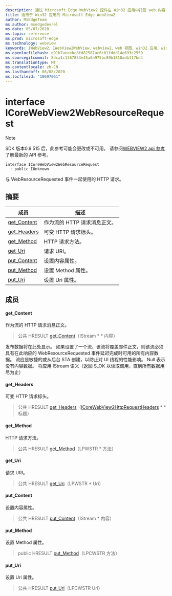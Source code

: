 ```yaml
---
description: 通过 Microsoft Edge WebView2 控件在 Win32 应用中托管 web 内容
title: 适用于 Win32 应用的 Microsoft Edge WebView2
author: MSEdgeTeam
ms.author: msedgedevrel
ms.date: 05/07/2020
ms.topic: reference
ms.prod: microsoft-edge
ms.technology: webview
keywords: IWebView2、IWebView2WebView、webview2、web 视图、win32 应用、win32、edge、ICoreWebView2、ICoreWebView2Controller、浏览器控件、边缘 html
ms.openlocfilehash: d91b7aeeebc8fd82587ac6c01fddd14e693c2559
ms.sourcegitcommit: 8dca1c1367853e45a0a975bc89b1818adb117bd4
ms.translationtype: MT
ms.contentlocale: zh-CN
ms.lasthandoff: 06/08/2020
ms.locfileid: "10697061"
---
```

# interface ICoreWebView2WebResourceRequest 

> [!NOTE]
> SDK 版本0.9.515 后，此参考可能会更改或不可用。 请参阅[WEBVIEW2 api 参考](../../../webview2-api-reference.md)了解最新的 API 参考。

```
interface ICoreWebView2WebResourceRequest
  : public IUnknown
```

与 WebResourceRequested 事件一起使用的 HTTP 请求。

## 摘要

 成员                        | 描述
--------------------------------|---------------------------------------------
[get_Content](#get_content) | 作为流的 HTTP 请求消息正文。
[get_Headers](#get_headers) | 可变 HTTP 请求标头。
[get_Method](#get_method) | HTTP 请求方法。
[get_Uri](#get_uri) | 请求 URI。
[put_Content](#put_content) | 设置内容属性。
[put_Method](#put_method) | 设置 Method 属性。
[put_Uri](#put_uri) | 设置 Uri 属性。

## 成员

#### get_Content 

作为流的 HTTP 请求消息正文。

> 公共 HRESULT [get_Content](#get_content)（IStream * * 内容）

发布数据将在此处显示。 如果设置了一个流，该流将覆盖邮件正文，则该流必须具有在此响应的 WebResourceRequested 事件延迟完成时可用的所有内容数据。 流应是敏捷的或从后台 STA 创建，以防止对 UI 线程的性能影响。 Null 表示没有内容数据。 将应用 IStream 语义（返回 S_OK 以读取调用，直到所有数据用尽为止）

#### get_Headers 

可变 HTTP 请求标头。

> 公共 HRESULT [get_Headers](#get_headers)（[ICoreWebView2HttpRequestHeaders](icorewebview2httprequestheaders.md) * * 标题）

#### get_Method 

HTTP 请求方法。

> 公共 HRESULT [get_Method](#get_method)（LPWSTR * 方法）

#### get_Uri 

请求 URI。

> 公共 HRESULT [get_Uri](#get_uri)（LPWSTR * Uri）

#### put_Content 

设置内容属性。

> 公共 HRESULT [put_Content](#put_content)（IStream * 内容）

#### put_Method 

设置 Method 属性。

> public HRESULT [put_Method](#put_method)（LPCWSTR 方法）

#### put_Uri 

设置 Uri 属性。

> 公共 HRESULT [put_Uri](#put_uri)（LPCWSTR Uri）

